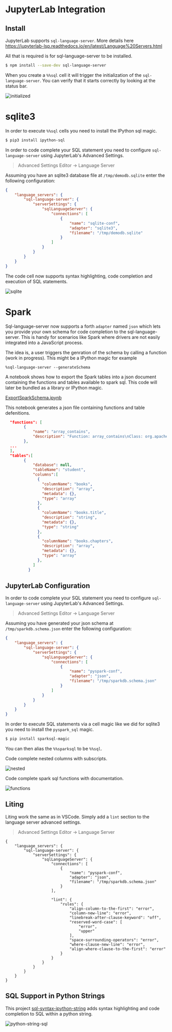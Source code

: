 

# JupyterLab Integration

## Install

JupyterLab supports `sql-language-server`. More details here
https://jupyterlab-lsp.readthedocs.io/en/latest/Language%20Servers.html

All that is required is for sql-language-server to be installed.

```bash
$ npm install --save-dev sql-language-server
```

When you create a `%%sql` cell it will trigger the initialization of the `sql-language-server`. You can verify that it starts correctly by looking at the status bar.

![initialized](https://github.com/cccs-jc/sql-language-server/blob/develop/example/jupyterlab/images/initialized-screenshot.png)



# sqlite3

In order to execute `%%sql` cells you need to install the IPython sql magic.

```bash
$ pip3 install ipython-sql
```

In order to code complete your SQL statement you need to configure `sql-language-server` using JupyterLab's Advanced Settings.

> Advanced Settings Editor -> Language Server

Assuming you have an sqlite3 database file at `/tmp/demodb.sqlite` enter the following configuration:
```json
{
    "language_servers": {
        "sql-language-server": {
            "serverSettings": {
                "sqlLanguageServer": {
                    "connections": [
                        {
                            "name": "sqlite-conf",
                            "adapter": "sqlite3",   
                            "filename": "/tmp/demodb.sqlite"
                        }
                    ]
                }
            }
        }
    }
}
```

The code cell now supports syntax highlighting, code completion and execution of SQL statements.

![sqlite](https://github.com/cccs-jc/sql-language-server/blob/develop/example/jupyterlab/images/jupyterlab-sqlite-demo.gif)



# Spark

Sql-language-server now supports a forth `adapter` named `json` which lets you provide your own schema for code completion to the sql-language-server. This is handy for scenarios like Spark where drivers are not easily integrated into a JavaScript process.

The idea is, a user triggers the genration of the schema by calling a function (work in progress). This might be a IPython magic for example

```
%sql-language-server --generateSchema
```

A notebook shows how to export the Spark tables into a json document containing the functions and tables available to spark sql. This code will later be bundled as a library or IPython magic.

[ExportSparkSchema.ipynb](https://github.com/cccs-jc/sql-language-server/blob/develop/example/jupyterlab/ExportSparkSchema.ipynb)


This notebook generates a json file containing functions and table defenitions.

```json
  "functions": [
        {
            "name": "array_contains",
            "description": "Function: array_contains\nClass: org.apache.spark.sql.catalyst.expressions.ArrayContains\nUsage: array_contains(array, value) - Returns true if the array contains the value.\nExtended Usage:\n    Examples:\n      > SELECT array_contains(array(1, 2, 3), 2);\n       true\n  \n    Since: 1.5.0\n"
        },
  ...
  ],
  "tables":[
  		{
			"database": null,
			"tableName": "student",
  			"columns":[
              {
                "columnName": "books",
                "description": "array",
                "metadata": {},
                "type": "array"
              },
              {
                "columnName": "books.title",
                "description": "string",
                "metadata": {},
                "type": "string"
              },
              {
                "columnName": "books.chapters",
                "description": "array",
                "metadata": {},
                "type": "array"
              },
            ]
          }
```

## JupyterLab Configuration

In order to code complete your SQL statement you need to configure `sql-language-server` using JupyterLab's Advanced Settings.

> Advanced Settings Editor -> Language Server

Assuming you have generated your json schema at `/tmp/sparkdb.schema.json` enter the following configuration:

```json
{
    "language_servers": {
        "sql-language-server": {
            "serverSettings": {
                "sqlLanguageServer": {
                    "connections": [
                        {
                            "name": "pyspark-conf",
                            "adapter": "json",   
                            "filename": "/tmp/sparkdb.schema.json"
                        }
                    ]
                }
            }
        }
    }
}
```

In order to execute SQL statements via a cell magic like we did for sqlite3 you need to install the `pyspark_sql` magic.

```bash
$ pip install sparksql-magic
```

You can then alias the `%%sparksql` to be `%%sql`.

Code complete nested columns with subscripts.

![nested](https://github.com/cccs-jc/sql-language-server/blob/develop/example/jupyterlab/images/code-completion-nested.gif)

Code complete spark sql functions with documentation.

![functions](https://github.com/cccs-jc/sql-language-server/blob/develop/example/jupyterlab/images/code-completion-functions.gif)



## Liting

Liting work the same as in VSCode. Simply add a `lint` section to the language server advanced settings.

> Advanced Settings Editor -> Language Server

```
{
    "language_servers": {
        "sql-language-server": {
            "serverSettings": {
                "sqlLanguageServer": {
                    "connections": [
                        {
                            "name": "pyspark-conf",
                            "adapter": "json",   
                            "filename": "/tmp/sparkdb.schema.json"
                        }
                    ],
                        
                    "lint": {
                        "rules": {
                            "align-column-to-the-first": "error",
                            "column-new-line": "error",
                            "linebreak-after-clause-keyword": "off",
                            "reserved-word-case": [
                                "error",
                                "upper"
                            ],
                            "space-surrounding-operators": "error",
                            "where-clause-new-line": "error",
                            "align-where-clause-to-the-first": "error"
                        }
                    }
                }
            }
        }
    }
}
```



## SQL Support in Python Strings

This project [sql-syntax-ipython-string](https://github.com/cccs-jc/sql-syntax-ipython-string) adds syntax highlighting and code completion to SQL within a python string.

![python-string-sql](https://github.com/cccs-jc/sql-language-server/blob/develop/example/jupyterlab/images/python-string-sql.png)
